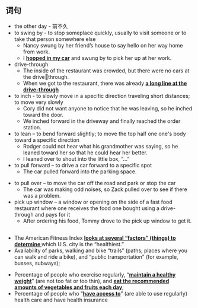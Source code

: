 ## 词句
- the other day - 前不久
- to swing by -  to stop someplace quickly, usually to visit someone or to take that person somewhere else
	-  Nancy swung by her friend’s house to say hello on her way home from work.
	-  I <b><u>hopped in my car</u></b> and swung by to pick her up at her work.
- drive-through
	-  The inside of the restaurant was crowded, but there were no cars at the drivethrough.
	-  When we got to the restaurant, there was already <b><u>a long line at the drive-through</u></b>
- to inch - to slowly move in a specific direction traveling short distances; to move very slowly
	- Cory did not want anyone to notice that he was leaving, so he inched toward the door.
	- We inched forward in the driveway and finally reached the order station.
- to lean – to bend forward slightly; to move the top half one one's body toward a specific direction
	- Rodger could not hear what his grandmother was saying, so he leaned toward her so that he could hear her better.
	-  I leaned over to shout into the little box, “...”
- to pull forward – to drive a car forward to a specific spot 
	* The car pulled forward into the parking space.
* to pull over – to move the car off the road and park or stop the car 
	* The car was making odd noises, so Zack pulled over to see if there was a 
problem.
* pick up window – a window or opening on the side of a fast food restaurant where one receives the food one bought using a drive-through and pays for it 
	* After ordering his food, Tommy drove to the pick up window to get it.

## 
* The American Fitness Index <b><u>looks at several “factors” (things) to determine </u></b>which U.S. city is the “healthiest.”
* Availability of parks, walking and bike “trails” (paths; places where you can walk and ride a bike), and “public transportation” (for example, busses, subways); 
- Percentage of people who exercise regularly, “<b><u>maintain a healthy weight</u></b>” (are not too fat or too thin), and <b><u>eat the recommended amounts of vegetables and fruits each day</u></b>; 
- Percentage of people who “<b><u>have access to</u></b>” (are able to use regularly) health care and have health insurance 
